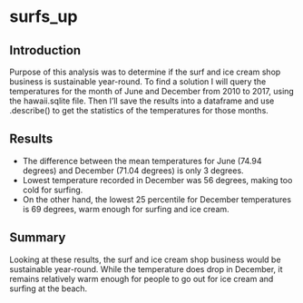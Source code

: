 # surfs_up
## Introduction
Purpose of this analysis was to determine if the surf and ice cream shop business is sustainable year-round. To find a solution I will query the temperatures for the month of June and December from 2010 to 2017, using the hawaii.sqlite file. Then I’ll save the results into a dataframe and use .describe() to get the statistics of the temperatures for those months.
## Results


- The difference between the mean temperatures for June (74.94 degrees) and December (71.04 degrees) is only 3 degrees.
- Lowest temperature recorded in December was 56 degrees, making too cold for surfing.
- On the other hand, the lowest 25 percentile for December temperatures is 69 degrees, warm enough for surfing and ice cream.
## Summary
Looking at these results, the surf and ice cream shop business would be sustainable year-round. While the temperature does drop in December, it remains relatively warm enough for people to go out for ice cream and surfing at the beach.

